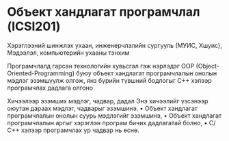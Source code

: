 # Объект хандлагат програмчлал (ICSI201)
Хэрэглээний шинжлэх ухаан, инженерчлэлийн сургууль (МУИС, Хшуис), Мэдээлэл, компьютерийн ухааны тэнхим

Програмчлалд гарсан технологийн хувьсгал гэж нэрлэдэг OOP (Object-Oriented-Programming) буюу объект хандлагат програмчлалын онолын мэдлэг эзэмшүүлж олгож, янз бүрийн түвшний бодлогыг С++ хэлээр програмчлах дадлага олгоно

Хичээлээр эзэмших мэдлэг, чадвар, дадал
Энэ хичээлийг үзсэнээр оюутан дараах мэдлэг, чадварыг эзэмшинэ. • Объект хандлагат програмчлалын онолын суурь мэдлэгийг эзэмшинэ, • Объект хандлагат програмчлалын аргыг хэрэглэн програм бичих дадлагатай болно, • С/С++ хэлээр програмчлах ур чадвар нь өснө.
